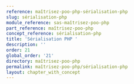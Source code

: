```yaml
---
reference: maîtrisez-poo-php-sérialisation-php
slug: sérialisation-php
module_reference: sas-maîtrisez-poo-php
part_reference: maîtrisez-poo-php
concept_reference: sérialisation-php
title: 'Sérialisation PHP '
description: ''
order: 21
global_order: '21'
directory: maîtrisez-poo-php
permalink: maîtrisez-poo-php/sérialisation-php
layout: chapter_with_concept
---
```


